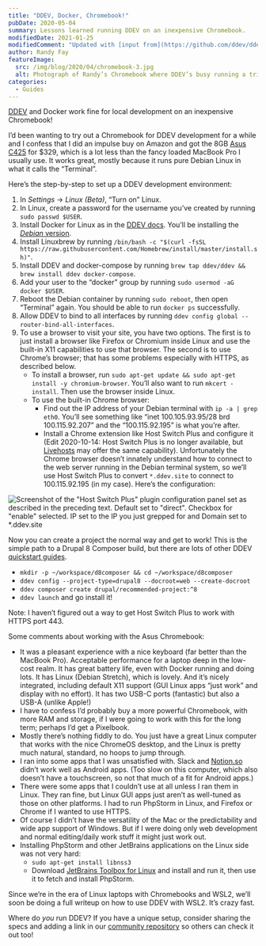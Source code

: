 ```yaml
---
title: "DDEV, Docker, Chromebook!"
pubDate: 2020-05-04
summary: Lessons learned running DDEV on an inexpensive Chromebook.
modifiedDate: 2021-01-25
modifiedComment: "Updated with [input from](https://github.com/ddev/ddev/discussions/2740) [@ops-andy](https://github.com/ops-andy) (thanks!)"
author: Randy Fay
featureImage:
  src: /img/blog/2020/04/chromebook-3.jpg
  alt: Photograph of Randy’s Chromebook where DDEV’s busy running a triumphant Composer install.
categories:
  - Guides
---
```


[DDEV](http://github.com/ddev/ddev) and Docker work fine for local development on an inexpensive Chromebook!

I’d been wanting to try out a Chromebook for DDEV development for a while and I confess that I did an impulse buy on Amazon and got the 8GB [Asus C425](https://www.asus.com/us/Laptops/ASUS-Chromebook-14-C425TA/) for $329, which is a lot less than the fancy loaded MacBook Pro I usually use. It works great, mostly because it runs pure Debian Linux in what it calls the “Terminal”.

Here’s the step-by-step to set up a DDEV development environment:

1. In _Settings_ → _Linux (Beta)_, “Turn on” Linux.
2. In Linux, create a password for the username you’ve created by running `sudo passwd $USER`.
3. Install Docker for Linux as in the [DDEV docs](https://ddev.readthedocs.io/en/stable/users/docker%5Finstallation/#linux-installation-docker-ce). You’ll be installing the [_Debian_ version](https://docs.docker.com/install/linux/docker-ce/debian/).
4. Install Linuxbrew by running `/bin/bash -c "$(curl -fsSL https://raw.githubusercontent.com/Homebrew/install/master/install.sh)"`.
5. Install DDEV and docker-compose by running `brew tap ddev/ddev && brew install ddev docker-compose`.
6. Add your user to the “docker” group by running `sudo usermod -aG docker $USER`.
7. Reboot the Debian container by running `sudo reboot`, then open “Terminal” again. You should be able to run `docker ps` successfully.
8. Allow DDEV to bind to all interfaces by running `ddev config global --router-bind-all-interfaces`.
9. To use a browser to visit your site, you have two options. The first is to just install a browser like Firefox or Chromium inside Linux and use the built-in X11 capabilities to use that browser. The second is to use Chrome’s browser; that has some problems especially with HTTPS, as described below.
   - To install a browser, run `sudo apt-get update && sudo apt-get install -y chromium-browser`. You’ll also want to run `mkcert -install`. Then use the browser inside Linux.
   - To use the built-in Chrome browser:
     - Find out the IP address of your Debian terminal with `ip -a | grep eth0`. You’ll see something like “inet 100.105.93.95/28 brd 100.115.92.207” and the “100.115.92.195” is what you’re after.
     - Install a Chrome extension like Host Switch Plus and configure it (Edit 2020-10-14: Host Switch Plus is no longer available, but [Livehosts](https://chrome.google.com/webstore/detail/livehosts/hdpoplemgeaioijkmoebnnjcilfjnjdi) may offer the same capability). Unfortunately the Chrome browser doesn’t innately understand how to connect to the web server running in the Debian terminal system, so we’ll use Host Switch Plus to convert `*.ddev.site` to connect to 100.115.92.195 (in my case). Here’s the configuration:

![Screenshot of the "Host Switch Plus" plugin configuration panel set as described in the preceding text. Default set to "direct". Checkbox for "enable" selected. IP set to the IP you just grepped for and Domain set to *.ddev.site](/img/blog/2020/04/hostswitchplus.png)

Now you can create a project the normal way and get to work! This is the simple path to a Drupal 8 Composer build, but there are lots of other DDEV [quickstart guides](https://ddev.readthedocs.io/en/stable/users/cli-usage/#quickstart-guides).

- `mkdir -p ~/workspace/d8composer && cd ~/workspace/d8composer`
- `ddev config --project-type=drupal8 --docroot=web --create-docroot`
- `ddev composer create drupal/recommended-project:^8`
- `ddev launch` and go install it!

Note: I haven’t figured out a way to get Host Switch Plus to work with HTTPS port 443.

Some comments about working with the Asus Chromebook:

- It was a pleasant experience with a nice keyboard (far better than the MacBook Pro). Acceptable performance for a laptop deep in the low-cost realm. It has great battery life, even with Docker running and doing lots. It has Linux (Debian Stretch), which is lovely. And it’s nicely integrated, including default X11 support (GUI Linux apps “just work” and display with no effort). It has two USB-C ports (fantastic) but also a USB-A (unlike Apple!)
- I have to confess I’d probably buy a more powerful Chromebook, with more RAM and storage, if I were going to work with this for the long term; perhaps I’d get a Pixelbook.
- Mostly there’s nothing fiddly to do. You just have a great Linux computer that works with the nice ChromeOS desktop, and the Linux is pretty much natural, standard, no hoops to jump through.
- I ran into some apps that I was unsatisfied with. Slack and [Notion.so](http://notion.so) didn’t work well as Android apps. (Too slow on this computer, which also doesn’t have a touchscreen, so not that much of a fit for Android apps.)
- There were some apps that I couldn’t use at all unless I ran them in Linux. They ran fine, but Linux GUI apps just aren’t as well-tuned as those on other platforms. I had to run PhpStorm in Linux, and Firefox or Chrome if I wanted to use HTTPS.
- Of course I didn’t have the versatility of the Mac or the predictability and wide app support of Windows. But if I were doing only web development and normal editing/daily work stuff it might just work out.
- Installing PhpStorm and other JetBrains applications on the Linux side was not very hard:
  - `sudo apt-get install libnss3`
  - Download [JetBrains Toolbox for Linux](https://www.jetbrains.com/toolbox-app/) and install and run it, then use it to fetch and install PhpStorm.

Since we’re in the era of Linux laptops with Chromebooks and WSL2, we’ll soon be doing a full writeup on how to use DDEV with WSL2. It’s crazy fast.

Where do _you_ run DDEV? If you have a unique setup, consider sharing the specs and adding a link in our [community repository](https://github.com/ddev/awesome-ddev) so others can check it out too!
